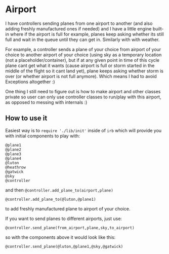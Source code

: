 Airport
=======



I have controllers sending planes from one airport to another (and also adding freshly manufactured ones if needed) and I have a little engine built-in where if the airport is full for example, planes keep asking whether its still full and wait in the queue until they can get in. Similarly with with weather.

For example, a controller sends a plane of your choice from airport of your choice to another airport of your choice (using sky as a temporary location (not a placeholder/container), but if at any given point in time of this cycle plane cant get what it wants (cause airport is full or storm started in the middle of the flight so it cant land yet), plane keeps asking whether storm is over (or whether airport is not full anymore). Which means I had to avoid Exceptions altogether :)

One thing I still need to figure out is how to make airport and other classes private so user can only use controller classes to run/play with this airport, as opposed to messing with internals :)

How to use it
-------------

Easiest way is to `require './lib/init'` inside of `irb` which will provide you with initial components to play with:

```
@plane1
@plane2
@plane3
@plane4
@luton
@heathrow
@gatwick
@sky
@controller
```

and then `@controller.add_plane_to(airport,plane)`

```
@controller.add_plane_to(@luton,@plane1)
```

to add freshly manufactured plane to airport of your choice.

If you want to send planes to different airports, just use:

```
@controller.send_plane(from_airport,plane,sky,to_airport)
```

so with the components above it would look like this:

```
@controller.send_plane(@luton,@plane1,@sky,@gatwick)
```




